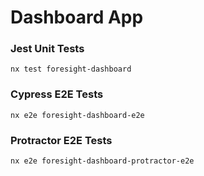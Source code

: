 # Dashboard App

### Jest Unit Tests

```dash
nx test foresight-dashboard
```

### Cypress E2E Tests

```dash
nx e2e foresight-dashboard-e2e
```

### Protractor E2E Tests

```dash
nx e2e foresight-dashboard-protractor-e2e
```
